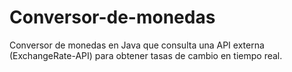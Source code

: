 # Conversor-de-monedas
Conversor de monedas en Java que consulta una API externa (ExchangeRate-API) para obtener tasas de cambio en tiempo real.
